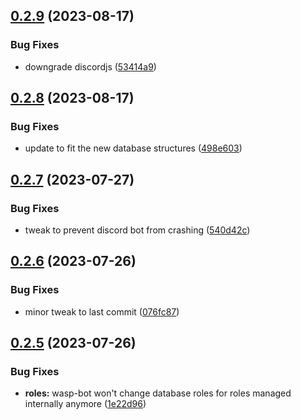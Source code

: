 ## [0.2.9](https://github.com/Torwent/wasp-discord/compare/v0.2.8...v0.2.9) (2023-08-17)


### Bug Fixes

* downgrade discordjs ([53414a9](https://github.com/Torwent/wasp-discord/commit/53414a94ecb0ac998efdcd6913ba84fba4eadfac))



## [0.2.8](https://github.com/Torwent/wasp-discord/compare/v0.2.7...v0.2.8) (2023-08-17)


### Bug Fixes

* update to fit the new database structures ([498e603](https://github.com/Torwent/wasp-discord/commit/498e603f808a05b1e885df8a8647110f1f93ef51))



## [0.2.7](https://github.com/Torwent/wasp-discord/compare/v0.2.6...v0.2.7) (2023-07-27)


### Bug Fixes

* tweak to prevent discord bot from crashing ([540d42c](https://github.com/Torwent/wasp-discord/commit/540d42cf7ef38b214a0ed4598c7cba2a45b96996))



## [0.2.6](https://github.com/Torwent/wasp-discord/compare/v0.2.5...v0.2.6) (2023-07-26)


### Bug Fixes

* minor tweak to last commit ([076fc87](https://github.com/Torwent/wasp-discord/commit/076fc87664580489e6c607d52603e4ae628c8e12))



## [0.2.5](https://github.com/Torwent/wasp-discord/compare/v0.2.4...v0.2.5) (2023-07-26)


### Bug Fixes

* **roles:** wasp-bot won't change database roles for roles managed internally anymore ([1e22d96](https://github.com/Torwent/wasp-discord/commit/1e22d9628ddb85bdbca9d7817cfef9648338721e))



